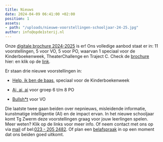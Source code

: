 ```yaml
---
title: Nieuws
date: 2024-04-09 06:41:00 +02:00
position: 1
assets:
- path: "/uploads/nieuwe-voorstellingen-schooljaar-24-25.jpg"
author: info@opde1sterij.nl
---
```


Onze [digitale brochure 2024-2025](https://indd.adobe.com/view/36d75da6-311a-4cec-9452-b5e0d31ce5e3) is er! Ons volledige aanbod staat er in: 11 voorstellingen, 5 voor VO, 5 voor PO, waarvan 1 speciaal voor de Kinderboekenweek, TheaterChallenge en Traject C. Check de [brochure](https://indd.adobe.com/view/36d75da6-311a-4cec-9452-b5e0d31ce5e3) hier: en klik op de [link](https://indd.adobe.com/view/36d75da6-311a-4cec-9452-b5e0d31ce5e3).  

Er staan drie nieuwe voorstellingen in:
* [Help, ik ben de baas](https://www.opde1sterij.nl/theatergroep-zwerm/help-ik-ben-de-baas/), speciaal voor de Kinderboekenweek

* [Ai, ai, ai](https://www.opde1sterij.nl/theatergroep-zwerm/ai-ai-ai/) voor groep 6 t/m 8 PO

* [Bullsh\*t](https://www.opde1sterij.nl/theatergroep-zwerm/bullsh-t/) voor VO

Die laatste twee gaan beiden over nepnieuws, misleidende informatie, kunstmatige intelligentie (AI) en de impact ervan. In het nieuwe schooljaar komt Tg Zwerm deze voorstellingen graag voor jouw leerlingen spelen. Meer weten? Klik op de links voor meer info. Of neem contact met ons op via [mail](mailto:info@opde1sterij.nl) of bel:<a href="tel:+31232052482" title="Bel Op de eerste rij">023 - 205 2482</a>. Of plan een [belafspraak](https://calendly.com/opde1sterij/info-over-nieuwe-voorstellingen) in op een moment dat ons beiden goed uitkomt.